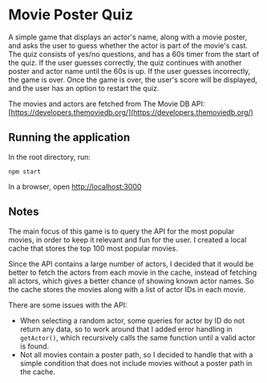 # Movie Poster Quiz

A simple game that displays an actor's name, along with a movie poster, and asks the user to guess whether the actor is part of the movie's cast. The quiz consists of yes/no questions, and has a 60s timer from the start of the quiz. If the user guesses correctly, the quiz continues with another poster and actor name until the 60s is up. If the user guesses incorrectly, the game is over. Once the game is over, the user's score will be displayed, and the user has an option to restart the quiz.

The movies and actors are fetched from The Movie DB API:
[https://developers.themoviedb.org/](https://developers.themoviedb.org/)


## Running the application

In the root directory, run:

`npm start`

In a browser, open [http://localhost:3000](http://localhost:3000)


## Notes

The main focus of this game is to query the API for the most popular movies, in order to keep it relevant and fun for the user. I created a local cache that stores the top 100 most popular movies.

Since the API contains a large number of actors, I decided that it would be better to fetch the actors from each movie in the cache, instead of fetching all actors, which gives a better chance of showing known actor names. So the cache stores the movies along with a list of actor IDs in each movie.

There are some issues with the API:
- When selecting a random actor, some queries for actor by ID do not return any data, so to work around that I added error handling in `getActor()`, which recursively calls the same function until a valid actor is found.
- Not all movies contain a poster path, so I decided to handle that with a simple condition that does not include movies without a poster path in the cache.
